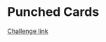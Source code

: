 # Punched Cards

[Challenge link](https://codingcompetitions.withgoogle.com/codejam/round/0000000000876ff1/0000000000a4621b)